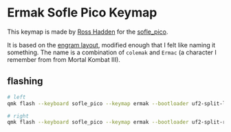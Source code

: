 # Ermak Sofle Pico Keymap

This keymap is made by [Ross Hadden](https://github.com/rosshadden) for the [sofle_pico](https://github.com/JellyTitan/sofle_pico). 

It is based on the [engram layout](https://engram.dev/), modified enough that I felt like naming it something.
The name is a combination of `colemak` and `Ermac` (a character I remember from from Mortal Kombat III).

## flashing

```bash
# left
qmk flash --keyboard sofle_pico --keymap ermak --bootloader uf2-split-left

# right
qmk flash --keyboard sofle_pico --keymap ermak --bootloader uf2-split-right
```
